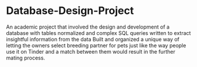 # Database-Design-Project
An academic project that involved the design and development of a database with tables normalized and complex SQL queries written to extract insightful information from the data
Built and organized a unique way of letting the owners select breeding partner for pets just like the way people use it on Tinder and a match between them would result in the further mating process. 
